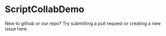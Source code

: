 # ScriptCollabDemo
New to github or our repo? Try submitting a pull request or creating a new issue here.
